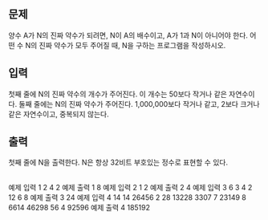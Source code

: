 ## 문제
양수 A가 N의 진짜 약수가 되려면, N이 A의 배수이고, A가 1과 N이 아니어야 한다. 어떤 수 N의 진짜 약수가 모두 주어질 때, N을 구하는 프로그램을 작성하시오.

## 입력
첫째 줄에 N의 진짜 약수의 개수가 주어진다. 이 개수는 50보다 작거나 같은 자연수이다. 둘째 줄에는 N의 진짜 약수가 주어진다. 1,000,000보다 작거나 같고, 2보다 크거나 같은 자연수이고, 중복되지 않는다.

## 출력
첫째 줄에 N을 출력한다. N은 항상 32비트 부호있는 정수로 표현할 수 있다.

## 
예제 입력 1 
2
4 2
예제 출력 1 
8
예제 입력 2 
1
2
예제 출력 2 
4
예제 입력 3 
6
3 4 2 12 6 8
예제 출력 3 
24
예제 입력 4 
14
14 26456 2 28 13228 3307 7 23149 8 6614 46298 56 4 92596
예제 출력 4 
185192